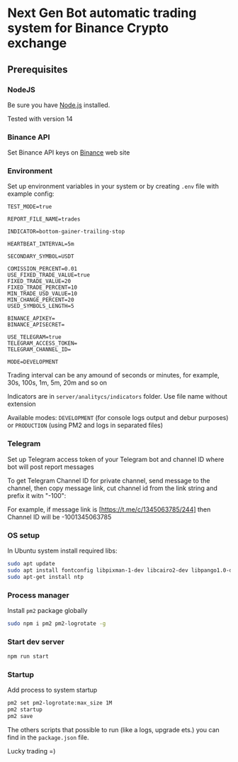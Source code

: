 # **Next Gen Bot** automatic trading system for Binance Crypto exchange

## Prerequisites

### NodeJS

Be sure you have [Node.js](https://nodejs.org/) installed.

Tested with version 14

### Binance API

Set Binance API keys on [Binance](https://binance.com/) web site

### Environment

Set up environment variables in your system or by creating `.env` file with
example config:

```env
TEST_MODE=true

REPORT_FILE_NAME=trades

INDICATOR=bottom-gainer-trailing-stop

HEARTBEAT_INTERVAL=5m

SECONDARY_SYMBOL=USDT

COMISSION_PERCENT=0.01
USE_FIXED_TRADE_VALUE=true
FIXED_TRADE_VALUE=20
FIXED_TRADE_PERCENT=10
MIN_TRADE_USD_VALUE=10
MIN_CHANGE_PERCENT=20
USED_SYMBOLS_LENGTH=5

BINANCE_APIKEY=
BINANCE_APISECRET=

USE_TELEGRAM=true
TELEGRAM_ACCESS_TOKEN=
TELEGRAM_CHANNEL_ID=

MODE=DEVELOPMENT
```

Trading interval can be any amound of seconds or minutes, for example, 30s, 100s, 1m, 5m, 20m and so on

Indicators are in `server/analitycs/indicators` folder. Use file name without extension

Available modes: `DEVELOPMENT` (for console logs output and debur purposes) or `PRODUCTION` (using PM2 and logs in separated files)

### Telegram

Set up Telegram access token of your Telegram bot and channel ID where bot will
post report messages

To get Telegram Channel ID for private channel, send message to the channel,
then copy message link, cut channel id from the link string and prefix it witn
"-100":

For example, if message link is [https://t.me/c/1345063785/244] then Channel ID
will be -1001345063785

### OS setup

In Ubuntu system install required libs:

```bash
sudo apt update
sudo apt install fontconfig libpixman-1-dev libcairo2-dev libpango1.0-dev libjpeg8-dev libgif-dev build-essential
sudo apt-get install ntp
```

### Process manager

Install `pm2` package globally

```bash
sudo npm i pm2 pm2-logrotate -g
```

### Start dev server

```bash
npm run start
```

### Startup

Add process to system startup

```bash
pm2 set pm2-logrotate:max_size 1M
pm2 startup
pm2 save
```

The others scripts that possible to run (like a logs, upgrade ets.) you can find
in the `package.json` file.

Lucky trading =)

